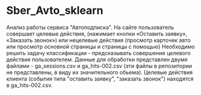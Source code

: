 # Sber_Avto_sklearn
Анализ работы сервиса "Автоподписка". На сайте пользователь совершает целевые действия, (нажимает кнопки «Оставить заявку», «Заказать звонок») 
или нецелевые действия (просмотр карточек авто или просмотр основной страницы и страницы с помощью) Необходимо решить задачу классификации - предсказывать совершение целевого действия пользователем. 
Данные для обработки представлен двумя файлами - ga_sessions.csv и ga_hits-002.csv (эти файлы в репозитории не представлены, в виду их значительного обьема).
Целевые действия клиента (события типа "оставить заявку", "заказать звонок") находятся в ga_hits-002.csv.
